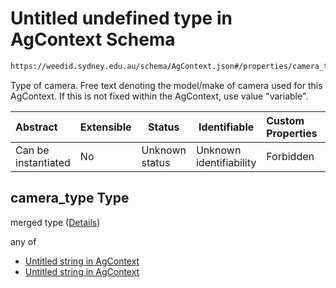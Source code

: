 # Untitled undefined type in AgContext Schema

```txt
https://weedid.sydney.edu.au/schema/AgContext.json#/properties/camera_type
```

Type of camera.
Free text denoting the model/make of camera used for this AgContext.
If this is not fixed within the AgContext, use value "variable".


| Abstract            | Extensible | Status         | Identifiable            | Custom Properties | Additional Properties | Access Restrictions | Defined In                                                                  |
| :------------------ | ---------- | -------------- | ----------------------- | :---------------- | --------------------- | ------------------- | --------------------------------------------------------------------------- |
| Can be instantiated | No         | Unknown status | Unknown identifiability | Forbidden         | Allowed               | none                | [AgContext.schema.json\*](out/AgContext.schema.json "open original schema") |

## camera_type Type

merged type ([Details](agcontext-1-properties-camera_type.md))

any of

-   [Untitled string in AgContext](agcontext-1-properties-camera_type-anyof-0.md "check type definition")
-   [Untitled string in AgContext](agcontext-1-properties-camera_type-anyof-1.md "check type definition")
